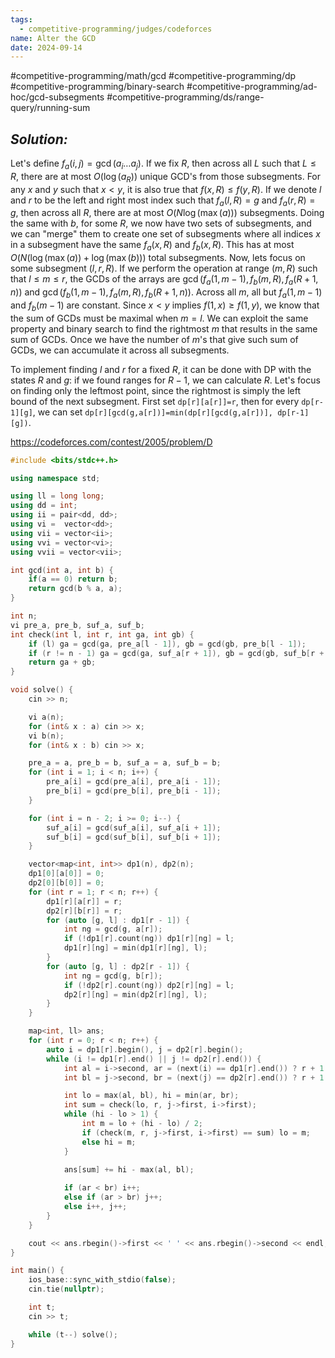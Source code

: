 ```yaml
---
tags:
  - competitive-programming/judges/codeforces
name: Alter the GCD
date: 2024-09-14
---
```

#competitive-programming/math/gcd #competitive-programming/dp #competitive-programming/binary-search #competitive-programming/ad-hoc/gcd-subsegments #competitive-programming/ds/range-query/running-sum 
## _Solution:_
Let's define $f_a(i,j)=\gcd(a_{i}\dots a_{j})$. If we fix $R$, then across all $L$ such that $L\le R$, there are at most $O(\log(a_{R}))$ unique GCD's from those subsegments. For any $x$ and $y$ such that $x<y$, it is also true that $f(x,R)\le f(y,R)$. If we denote $l$ and $r$ to be the left and right most index such that $f_a(l,R)=g$ and $f_a(r,R)=g$, then across all $R$, there are at most $O(N\log(\max(a)))$ subsegments. Doing the same with $b$, for some $R$, we now have two sets of subsegments, and we can "merge" them to create one set of subsegments where all indices $x$ in a subsegment have the same $f_a(x,R)$ and $f_b(x,R)$. This has at most $O(N(\log(\max(a))+\log(\max(b)))$ total subsegments. Now, lets focus on some subsegment $(l,r,R)$. If we perform the operation at range $(m,R)$ such that $l\le m\le r$, the GCDs of the arrays are $\gcd(f_{a}(1,m-1),f_{b}(m,R),f_{a}(R+1,n))$ and $\gcd(f_{b}(1,m-1),f_{a}(m,R),f_{b}(R+1,n))$. Across all $m$, all but $f_{a}(1,m-1)$ and $f_{b}(m-1)$ are constant. Since $x<y$ implies $f(1,x)\ge f(1,y)$, we know that the sum of GCDs must be maximal when $m=l$. We can exploit the same property and binary search to find the rightmost $m$ that results in the same sum of GCDs. Once we have the number of $m$'s that give such sum of GCDs, we can accumulate it across all subsegments.

To implement finding $l$ and $r$ for a fixed $R$, it can be done with DP with the states $R$ and $g$: if we found ranges for $R-1$, we can calculate $R$. Let's focus on finding only the leftmost point, since the rightmost is simply the left bound of the next subsegment. First set `dp[r][a[r]]=r`, then for every `dp[r-1][g]`, we can set `dp[r][gcd(g,a[r])]=min(dp[r][gcd(g,a[r])], dp[r-1][g])`.

https://codeforces.com/contest/2005/problem/D
```cpp
#include <bits/stdc++.h>

using namespace std;

using ll = long long;
using dd = int;
using ii = pair<dd, dd>;
using vi =  vector<dd>;
using vii = vector<ii>;
using vvi = vector<vi>;
using vvii = vector<vii>;

int gcd(int a, int b) {
    if(a == 0) return b;
    return gcd(b % a, a);
}

int n;
vi pre_a, pre_b, suf_a, suf_b;
int check(int l, int r, int ga, int gb) {
    if (l) ga = gcd(ga, pre_a[l - 1]), gb = gcd(gb, pre_b[l - 1]);
    if (r != n - 1) ga = gcd(ga, suf_a[r + 1]), gb = gcd(gb, suf_b[r + 1]);
    return ga + gb;
}

void solve() {
    cin >> n;

    vi a(n);
    for (int& x : a) cin >> x;
    vi b(n);
    for (int& x : b) cin >> x;

    pre_a = a, pre_b = b, suf_a = a, suf_b = b;
    for (int i = 1; i < n; i++) {
        pre_a[i] = gcd(pre_a[i], pre_a[i - 1]);
        pre_b[i] = gcd(pre_b[i], pre_b[i - 1]);
    }

    for (int i = n - 2; i >= 0; i--) {
        suf_a[i] = gcd(suf_a[i], suf_a[i + 1]);
        suf_b[i] = gcd(suf_b[i], suf_b[i + 1]);
    }

    vector<map<int, int>> dp1(n), dp2(n);
    dp1[0][a[0]] = 0;
    dp2[0][b[0]] = 0;
    for (int r = 1; r < n; r++) {
        dp1[r][a[r]] = r;
        dp2[r][b[r]] = r;
        for (auto [g, l] : dp1[r - 1]) {
            int ng = gcd(g, a[r]);
            if (!dp1[r].count(ng)) dp1[r][ng] = l;
            dp1[r][ng] = min(dp1[r][ng], l);
        }
        for (auto [g, l] : dp2[r - 1]) {
            int ng = gcd(g, b[r]);
            if (!dp2[r].count(ng)) dp2[r][ng] = l;
            dp2[r][ng] = min(dp2[r][ng], l);
        }
    }

    map<int, ll> ans;
    for (int r = 0; r < n; r++) {
        auto i = dp1[r].begin(), j = dp2[r].begin();
        while (i != dp1[r].end() || j != dp2[r].end()) {
            int al = i->second, ar = (next(i) == dp1[r].end()) ? r + 1 : next(i)->second;
            int bl = j->second, br = (next(j) == dp2[r].end()) ? r + 1 : next(j)->second;

            int lo = max(al, bl), hi = min(ar, br);
            int sum = check(lo, r, j->first, i->first);
            while (hi - lo > 1) {
                int m = lo + (hi - lo) / 2;
                if (check(m, r, j->first, i->first) == sum) lo = m;
                else hi = m;
            }

            ans[sum] += hi - max(al, bl);
            
            if (ar < br) i++;
            else if (ar > br) j++;
            else i++, j++;
        }
    }

    cout << ans.rbegin()->first << ' ' << ans.rbegin()->second << endl;
}

int main() {
    ios_base::sync_with_stdio(false);
    cin.tie(nullptr);

    int t;
    cin >> t;

    while (t--) solve();
}
```